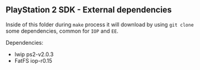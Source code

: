PlayStation 2 SDK - External dependencies
------------------------------------------------------------

Inside of this folder during `make` process it will download by using `git clone` some dependencies, common for `IOP` and `EE`.

Dependencies:
*   lwip ps2-v2.0.3
*   FatFS iop-r0.15